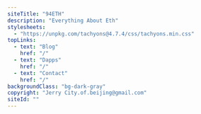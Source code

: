 ```yaml
---
siteTitle: "94ETH"
description: "Everything About Eth"
stylesheets:
  - "https://unpkg.com/tachyons@4.7.4/css/tachyons.min.css"
topLinks:
  - text: "Blog"
    href: "/"
  - text: "Dapps"
    href: "/"
  - text: "Contact"
    href: "/"
backgroundClass: "bg-dark-gray"
copyright: "Jerry City.of.beijing@gmail.com"
siteId: ""
---
```

